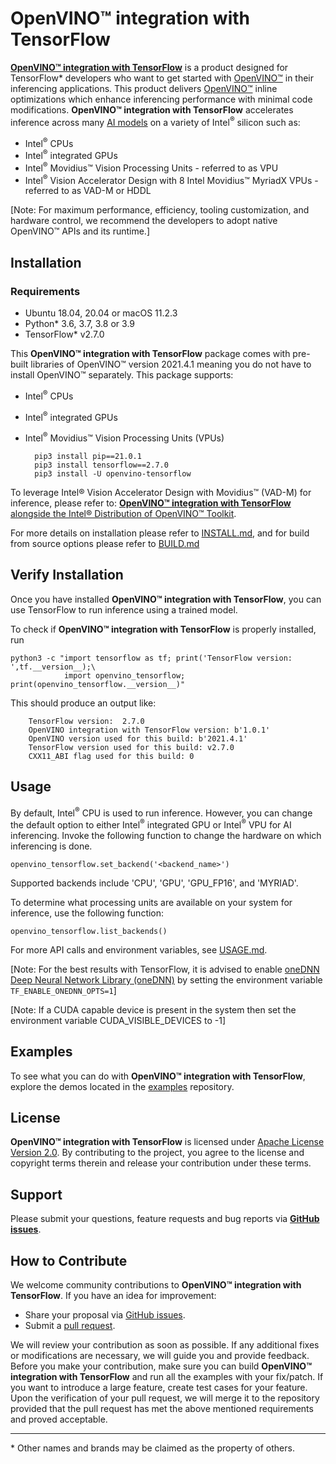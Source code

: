 # **OpenVINO™ integration with TensorFlow**

[**OpenVINO™ integration with TensorFlow**](https://github.com/openvinotoolkit/openvino_tensorflow/) is a product designed for TensorFlow* developers who want to get started with [OpenVINO™](https://software.intel.com/content/www/us/en/develop/tools/openvino-toolkit.html) in their inferencing applications. This product delivers [OpenVINO™](https://software.intel.com/content/www/us/en/develop/tools/openvino-toolkit.html) inline optimizations which enhance inferencing performance with minimal code modifications. **OpenVINO™ integration with TensorFlow** accelerates inference across many [AI models](https://github.com/openvinotoolkit/openvino_tensorflow/blob/master/docs/MODELS.md) on a variety of Intel<sup>®</sup> silicon such as:
- Intel<sup>®</sup> CPUs
- Intel<sup>®</sup> integrated GPUs
- Intel<sup>®</sup> Movidius™ Vision Processing Units - referred to as VPU
- Intel<sup>®</sup> Vision Accelerator Design with 8 Intel Movidius™ MyriadX VPUs - referred to as VAD-M or HDDL

[Note: For maximum performance, efficiency, tooling customization, and hardware control, we recommend the developers to adopt native OpenVINO™ APIs and its runtime.]

## Installation

### Requirements

- Ubuntu 18.04, 20.04 or macOS 11.2.3
- Python* 3.6, 3.7, 3.8 or 3.9
- TensorFlow* v2.7.0

This **OpenVINO™ integration with TensorFlow** package comes with pre-built libraries of OpenVINO™ version 2021.4.1 meaning you do not have to install OpenVINO™ separately.
This package supports:
- Intel<sup>®</sup> CPUs
- Intel<sup>®</sup> integrated GPUs
- Intel<sup>®</sup> Movidius™ Vision Processing Units (VPUs)

        pip3 install pip==21.0.1
        pip3 install tensorflow==2.7.0
        pip3 install -U openvino-tensorflow

To leverage Intel® Vision Accelerator Design with Movidius™ (VAD-M) for inference, please refer to: [**OpenVINO™ integration with TensorFlow** alongside the Intel® Distribution of OpenVINO™ Toolkit](https://github.com/openvinotoolkit/openvino_tensorflow/blob/master/docs/INSTALL.md#12-install-openvino-integration-with-tensorflow-alongside-the-intel-distribution-of-openvino-toolkit).

For more details on installation please refer to [INSTALL.md](https://github.com/openvinotoolkit/openvino_tensorflow/blob/master/docs/INSTALL.md), and for build from source options please refer to [BUILD.md](https://github.com/openvinotoolkit/openvino_tensorflow/blob/master/docs/BUILD.md)

## Verify Installation

Once you have installed **OpenVINO™ integration with TensorFlow**, you can use TensorFlow to run inference using a trained model.

To check if **OpenVINO™ integration with TensorFlow** is properly installed, run

    python3 -c "import tensorflow as tf; print('TensorFlow version: ',tf.__version__);\
                import openvino_tensorflow; print(openvino_tensorflow.__version__)"

This should produce an output like:

        TensorFlow version:  2.7.0
        OpenVINO integration with TensorFlow version: b'1.0.1'
        OpenVINO version used for this build: b'2021.4.1'
        TensorFlow version used for this build: v2.7.0
        CXX11_ABI flag used for this build: 0

## Usage

By default, Intel<sup>®</sup> CPU is used to run inference. However, you can change the default option to either Intel<sup>®</sup> integrated GPU or Intel<sup>®</sup> VPU for AI inferencing. Invoke the following function to change the hardware on which inferencing is done.

    openvino_tensorflow.set_backend('<backend_name>')

Supported backends include 'CPU', 'GPU', 'GPU_FP16', and 'MYRIAD'.

To determine what processing units are available on your system for inference, use the following function:

    openvino_tensorflow.list_backends()

For more API calls and environment variables, see [USAGE.md](https://github.com/openvinotoolkit/openvino_tensorflow/blob/master/docs/USAGE.md).

[Note: For the best results with TensorFlow, it is advised to enable [oneDNN Deep Neural Network Library (oneDNN)](https://github.com/oneapi-src/oneDNN) by setting the environment variable `TF_ENABLE_ONEDNN_OPTS=1`]

[Note: If a CUDA capable device is present in the system then set the environment variable CUDA_VISIBLE_DEVICES to -1]  

## Examples

To see what you can do with **OpenVINO™ integration with TensorFlow**, explore the demos located in the [examples](https://github.com/openvinotoolkit/openvino_tensorflow/tree/master/examples) repository.

## License
**OpenVINO™ integration with TensorFlow** is licensed under [Apache License Version 2.0](https://github.com/openvinotoolkit/openvino_tensorflow/blob/master/LICENSE).
By contributing to the project, you agree to the license and copyright terms therein
and release your contribution under these terms.  

## Support

Please submit your questions, feature requests and bug reports via [**GitHub issues**](https://github.com/openvinotoolkit/openvino_tensorflow/issues).

## How to Contribute

We welcome community contributions to **OpenVINO™ integration with TensorFlow**. If you have an idea for improvement:

* Share your proposal via [GitHub issues](https://github.com/openvinotoolkit/openvino_tensorflow/issues).
* Submit a [pull request](https://github.com/openvinotoolkit/openvino_tensorflow/pulls).

We will review your contribution as soon as possible. If any additional fixes or modifications are necessary, we will guide you and provide feedback. Before you make your contribution, make sure you can build **OpenVINO™ integration with TensorFlow** and run all the examples with your fix/patch. If you want to introduce a large feature, create test cases for your feature. Upon the verification of your pull request, we will merge it to the repository provided that the pull request has met the above mentioned requirements and proved acceptable.

---
\* Other names and brands may be claimed as the property of others.
